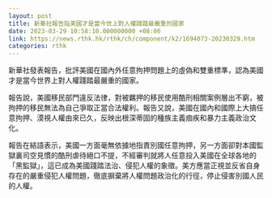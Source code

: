 ```yaml
---
layout: post
title: 新華社報告指美國才是當今世上對人權踐踏最嚴重的國家
date: 2023-03-29 10:58:10.000000000 +08:00
link: https://news.rthk.hk/rthk/ch/component/k2/1694073-20230329.htm
categories: rthk
---
```


新華社發表報告，批評美國在國內外任意拘押問題上的虛偽和雙重標準，認為美國才是當今世界上對人權踐踏最嚴重的國家。

報告說，美國移民部門違反法律，對被羈押的移民使用酷刑相關案例層出不窮，被拘押的移民無法為自己爭取正當合法權利。報告又說，美國在國內和國際上大搞任意拘押、漠視人權由來已久，反映出根深蒂固的種族主義痼疾和暴力主義政治文化。

報告在結語表示，美國一方面毫無依據地指責別國任意拘押，另一方面卻對本國監獄裏司空見慣的酷刑虐待絕口不提，不經審判就將人任意投入美國在全球各地的「黑監獄」，這已成為美國踐踏法治、侵犯人權的象徵。美方應當正視並反省自身存在的嚴重侵犯人權問題，徹底摒棄將人權問題政治化的行徑，停止侵害別國人民的人權。
